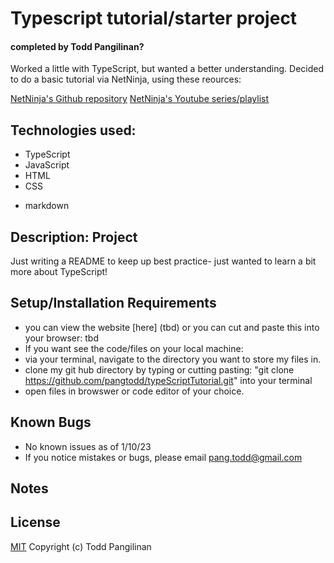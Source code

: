 # Typescript tutorial/starter project

#### completed by Todd Pangilinan?

Worked a little with TypeScript, but wanted a better understanding. Decided to do a basic tutorial via NetNinja, using these reources:

[NetNinja's Github repository](https://github.com/iamshaunjp/typescript-tutorial) 
[NetNinja's Youtube series/playlist](https://www.youtube.com/playlist?list=PL4cUxeGkcC9gUgr39Q_yD6v-bSyMwKPUI) 


## Technologies used:

* TypeScript
* JavaScript
* HTML
* CSS
<!-- * Bootstrap? Not sure gonna use that or not -->
* markdown

## Description: Project

Just writing a README to keep up best practice- just wanted to learn a bit more about TypeScript!

## Setup/Installation Requirements

* you can view the website [here] (tbd) or you can cut and paste this into your browser: tbd
* If you want see the code/files on your local machine:
* via your terminal, navigate to the directory you want to store my files in.
* clone my git hub directory by typing or cutting pasting: "git clone https://github.com/pangtodd/typeScriptTutorial.git" into your terminal
* open files in browswer or code editor of your choice.


## Known Bugs

* No known issues as of 1/10/23
* If you notice mistakes or bugs, please email pang.todd@gmail.com

## Notes


## License

[MIT](https://opensource.org/licenses/MIT)
Copyright (c) Todd Pangilinan 